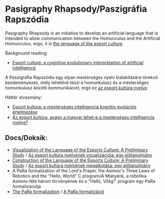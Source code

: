 # Pasigraphy Rhapsody/Paszigráfia Rapszódia

Pasigraphy Rhapsody is an initiative to develop an artificial language that is 
intended to allow communication between the Homunculus and the Artificial 
Homunculus, ergo, it is [the language of the esport culture](https://gitlab.com/nbatfai/pasigraphy-rhapsody/blob/master/para/docs/para_prog_guide.pdf).

Background reading: 
* [Esport culture: a cognitive evolutionary interpretation of artificial intelligence](https://gitlab.com/nbatfai/pasigraphy-rhapsody/blob/master/para/docs/hungarian_mitel.pdf) 

A Paszigráfia Rapszódia egy olyan mesterséges nyelv kialakítására törekvő 
kezdeményezés, mely lehetővé teszi a homunkulusz és a mesterséges homunkulusz 
közötti kommunikációt, ergó ez [az esport kultúra nyelve](https://gitlab.com/nbatfai/pasigraphy-rhapsody/blob/master/para/docs/para_prog_guide.pdf).

Háttér olvasmány: 
* [Esport kultúra: a mesterséges intelligencia kognitív evolúciós értelmezése](https://gitlab.com/nbatfai/pasigraphy-rhapsody/blob/master/para/docs/hungarian_mitel.pdf)
* [Az esport kultúra, avagy a magyar lehet-e a mesterséges intelligencia nyelve?](https://bhaxor.blog.hu/2019/07/31/lehet-e_a_magyar_a_mesterseges_intelligencia_nyelve)

## Docs/Doksik:

* [Visualization of the Language of the Esports Culture: A Preliminary Study](https://gitlab.com/nbatfai/pasigraphy-rhapsody/blob/master/para/docs/vis_prel_para.pdf) / [Az esport kultúra nyelvének vizualizációja: egy előtanulmány](https://gitlab.com/nbatfai/pasigraphy-rhapsody/blob/master/para/docs/vis_prel_para.pdf)
* [Construction of the Language of the Esports Culture: A Preliminary Study](https://gitlab.com/nbatfai/pasigraphy-rhapsody/blob/master/para/docs/con_prel_para.pdf) / [Az esport kultúra nyelvének megalkotása: egy előtanulmány](https://gitlab.com/nbatfai/pasigraphy-rhapsody/blob/master/para/docs/con_prel_para.pdf)
* A PaRa formalization of the Lord's Prayer, the Asimov's Three Laws of Robotics and the "Hello, World" C program/A Miatyánk, a robotika Asimov-féle három törvényének és a "Helló, Világ!" program egy PaRa formalizációja
* [The PaRa formalization](https://gitlab.com/nbatfai/pasigraphy-rhapsody/blob/master/para/docs/para_prog_guide.pdf) / [A PaRa formalizáció](https://gitlab.com/nbatfai/pasigraphy-rhapsody/blob/master/para/docs/para_prog_guide.pdf) 
 